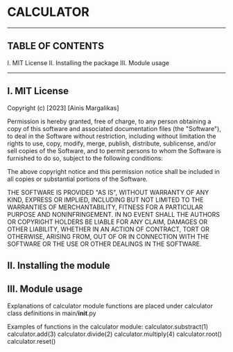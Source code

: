 # CALCULATOR
__________________________
## TABLE OF CONTENTS
I. MIT License
II. Installing the package
III. Module usage
__________________________
## I. MIT License

Copyright (c) [2023] [Ainis Margalikas]

Permission is hereby granted, free of charge, to any person obtaining a copy
of this software and associated documentation files (the "Software"), to deal
in the Software without restriction, including without limitation the rights
to use, copy, modify, merge, publish, distribute, sublicense, and/or sell
copies of the Software, and to permit persons to whom the Software is
furnished to do so, subject to the following conditions:

The above copyright notice and this permission notice shall be included in all
copies or substantial portions of the Software.

THE SOFTWARE IS PROVIDED "AS IS", WITHOUT WARRANTY OF ANY KIND, EXPRESS OR
IMPLIED, INCLUDING BUT NOT LIMITED TO THE WARRANTIES OF MERCHANTABILITY,
FITNESS FOR A PARTICULAR PURPOSE AND NONINFRINGEMENT. IN NO EVENT SHALL THE
AUTHORS OR COPYRIGHT HOLDERS BE LIABLE FOR ANY CLAIM, DAMAGES OR OTHER
LIABILITY, WHETHER IN AN ACTION OF CONTRACT, TORT OR OTHERWISE, ARISING FROM,
OUT OF OR IN CONNECTION WITH THE SOFTWARE OR THE USE OR OTHER DEALINGS IN THE
SOFTWARE.

## II. Installing the module

## III. Module usage

Explanations of calculator module functions are placed under calculator class definitions in main/__init__.py

Examples of functions in the calculator module:
calculator.substract(1)
calculator.add(3)
calculator.divide(2)
calculator.multiply(4)
calculator.root()
calculator.reset()
